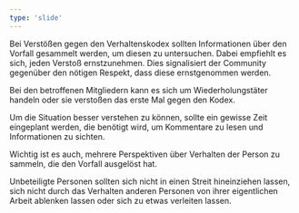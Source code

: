 ```yaml
---
type: 'slide'
---
```

Bei Verstößen gegen den Verhaltenskodex sollten Informationen über den Vorfall gesammelt werden, um diesen zu untersuchen.
Dabei empfiehlt es sich, jeden Verstoß ernstzunehmen. Dies signalisiert der Community gegenüber den nötigen Respekt, dass diese ernstgenommen werden.

Bei den betroffenen Mitgliedern kann es sich um Wiederholungstäter handeln oder sie verstoßen das erste Mal gegen den Kodex.

Um die Situation besser verstehen zu können, sollte ein gewisse Zeit eingeplant werden, die benötigt wird, um Kommentare zu lesen und Informationen zu sichten.

Wichtig ist es auch, mehrere Perspektiven über Verhalten der Person zu sammeln, die den Vorfall ausgelöst hat.

Unbeteiligte Personen sollten sich nicht in einen Streit hineinziehen lassen, sich nicht durch das Verhalten anderen Personen von ihrer eigentlichen Arbeit ablenken lassen oder sich zu etwas verleiten lassen.